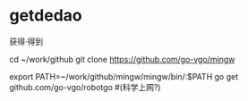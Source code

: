 # getdedao

获得·得到


cd ~/work/github
git clone https://github.com/go-vgo/mingw

export PATH=~/work/github/mingw/mingw/bin/:$PATH
go get github.com/go-vgo/robotgo  #(科学上网?)
